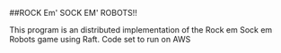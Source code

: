 ##ROCK Em' SOCK EM' ROBOTS!!

This program is an distributed implementation of the Rock em Sock em Robots game using Raft. Code set to run on AWS